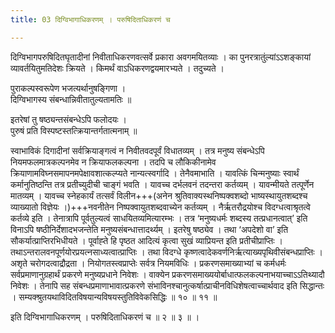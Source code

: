 ```yaml
---
title: 03 दिग्विभागाधिकरणम् । परुषिदिताधिकरणं च

---
```


दिग्विभागपरुषिदितघृतादीनां निवीताधिकरणवत्सर्वे प्रकारा अवगमयितव्याः । का पुनरत्रातुंल्यांऽऽशङ्कायां व्यावर्तयितुमतिदेशः क्रियते । किमर्थं वाऽधिकरणद्वयमारभ्यते । तदुच्यते ।

पुराकल्पस्वरूपेण भजत्यर्थानुषङ्गिणा ।  
दिग्विभागस्य संबन्धान्निवीतातुल्यतामतिः ॥  


इतरेषां तु षष्ठ्यन्तसंबन्धेऽपि फलोदयः ।  
पुरुषं प्रति विस्पष्टस्तत्क्रियान्तर्गतात्मनाम् ॥  


स्वाभाविकं दिगादीनां सर्वक्रियाङ्गत्वं न निवीतवदपूर्वं विधातव्यम् । तत्र मनुष्य संबन्धेऽपि नियमफलमात्रकल्पनमेव न क्रियाफलकल्पना । तदपि च लौकिकीनामेव क्रियाणामविघ्नसमापनमपेक्षावशात्कल्प्यते नान्यत्स्वर्गादि । तेनैवमाभाति । यावत्किं चिन्मनुष्याः स्वार्थं कर्मानुतिष्ठन्ति तत्र प्रतीच्युदीची चाङ्गं भवति । यावच्च दर्भलवनं तदन्तरा कर्तव्यम् । यावन्मीयते तत्पूर्णेन मातव्यम् । यावच्च स्नेहकार्यं तत्सर्वं विलीन+++(अनेन श्रुतिवाक्यस्थनिष्पक्वशब्दो भाष्यस्थायुतशब्दश्च व्याख्यातो विज्ञेयः ।)+++नवनीतेन निष्पक्वायुतशब्दवाच्येन कर्तव्यम् । नैर्ऋतरौद्रयोश्च विदग्धत्वाश्रृतत्वे कर्तव्ये इति । तेनात्रापि पूर्वतुल्यत्वं साधयितव्यमित्यारम्भः । तत्र ‘मनुष्यधर्मः शब्दस्य तत्प्रधानत्वात्’ इति विनाऽपि षष्ठीनिर्देशादभजन्तेति मनुष्यसंबन्धात्तादर्थ्यम् । इतरेषु षष्ठ्येव । तथा ‘अपदेशो वा’ इति सौकर्यात्प्राप्तिरभिधीयते । पूर्वाह्ते हि पृष्ठत आदित्यं कृत्वा सुखं व्याप्रियन्त इति प्रतीचीप्राप्तिः । तथाऽन्तरालवनपूर्णयोरप्रयत्नसाध्यत्वात्प्राप्तिः । तथा विदग्धे कृष्णत्वादेकवर्णनिर्ऋत्याख्यपृथिवीसंबन्धप्राप्तिः । अशृते चरोगदत्वाद्रौद्रता । नियोगतस्त्वप्राप्तेः सर्वत्र नियमविधिः । प्रकरणसमाख्याभ्यां च कर्मधर्मः सर्वप्रमाणानुग्रहार्थं प्रकरणे मनुष्यप्रधाने निवेशः । वाक्येन प्रकरणसमाख्ययोर्बाधात्फलकल्पनाभयाच्चाऽऽतिथ्यादौ निवेशः । तेनापि सह संबन्धप्रमाणाभावात्प्रकरणे संभाविनश्चानुत्कर्षात्प्राचीनविधिशेषत्वाच्चार्थवाद इति सिद्धान्तः । सम्यक्श्रुतयथाविदितविषयान्यविषयस्तुतिविवेकसिद्धिः ॥ १० ॥ ११ ॥

इति दिग्विभागाधिकरणम् । परुषिदिताधिकरणं च ॥ २ ॥ ३ ॥ ।
